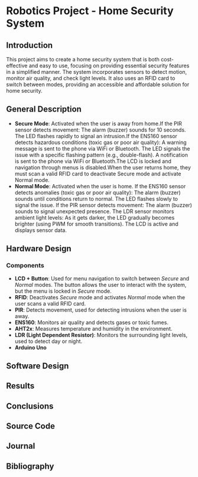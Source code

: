 # Robotics Project - Home Security System

## Introduction
This project aims to create a home security system that is both cost-effective and easy to use, focusing on providing essential security features in a simplified manner. The system incorporates sensors to detect motion, monitor air quality, and check light levels. It also uses an RFID card to switch between modes, providing an accessible and affordable solution for home security.

## General Description
- **Secure Mode**: Activated when the user is away from home.If the PIR sensor detects movement:
The alarm (buzzer) sounds for 10 seconds.
The LED flashes rapidly to signal an intrusion.If the ENS160 sensor detects hazardous conditions (toxic gas or poor air quality):
A warning message is sent to the phone via WiFi or Bluetooth.
The LED signals the issue with a specific flashing pattern (e.g., double-flash).
A notification is sent to the phone via WiFi or Bluetooth.The LCD is locked and navigation through menus is disabled.When the user returns home, they must scan a valid RFID card to deactivate Secure mode and activate Normal mode.
- **Normal Mode**: Activated when the user is home. If the ENS160 sensor detects anomalies (toxic gas or poor air quality):
The alarm (buzzer) sounds until conditions return to normal.
The LED flashes slowly to signal the issue. If the PIR sensor detects movement:
The alarm (buzzer) sounds to signal unexpected presence. The LDR sensor monitors ambient light levels:
As it gets darker, the LED gradually becomes brighter (using PWM for smooth transitions). The LCD is active and displays sensor data.




## Hardware Design
### Components
- **LCD + Button**: Used for menu navigation to switch between *Secure* and *Normal* modes. The button allows the user to interact with the system, but the menu is locked in *Secure* mode.
- **RFID**: Deactivates *Secure* mode and activates *Normal* mode when the user scans a valid RFID card.
- **PIR**: Detects movement, used for detecting intrusions when the user is away.
- **ENS160**: Monitors air quality and detects gases or toxic fumes.
- **AHT2x**: Measures temperature and humidity in the environment.
- **LDR (Light Dependent Resistor)**: Monitors the surrounding light levels, used to detect day or night.
- **Arduino Uno**

## Software Design


## Results


## Conclusions


## Source Code


## Journal


## Bibliography

